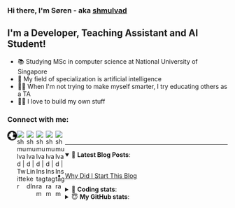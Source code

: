 ### Hi there, I'm Søren - aka [shmulvad][website]

## I'm a Developer, Teaching Assistant and AI Student!
- 📚 Studying MSc in computer science at National University of Singapore
- 🧠 My field of specialization is artificial intelligence
- 👨‍🏫 When I'm not trying to make myself smarter, I try educating others as a TA
- 👨‍💻 I love to build my own stuff

### Connect with me:

[<img align="left" alt="shmulvad.com" width="22px" src="https://raw.githubusercontent.com/iconic/open-iconic/master/svg/globe.svg" />][website]

[<img align="left" alt="shmulvad | Twitter" width="22px" src="https://cdn.jsdelivr.net/npm/simple-icons@v3/icons/twitter.svg" />][twitter]

[<img align="left" alt="shmulvad | LinkedIn" width="22px" src="https://cdn.jsdelivr.net/npm/simple-icons@v3/icons/linkedin.svg" />][linkedin]

[<img align="left" alt="shmulvad | Instagram" width="22px" src="https://cdn.jsdelivr.net/npm/simple-icons@v3/icons/instagram.svg" />][instagram]

[<img align="left" alt="shmulvad | Instagram" width="22px" src="https://cdn.jsdelivr.net/npm/simple-icons@v3/icons/stackoverflow.svg" />][stackOverflow]

[<img align="left" alt="shmulvad | Instagram" width="22px" src="https://cdn.jsdelivr.net/npm/simple-icons@v3/icons/gmail.svg" />][mail]

<br />

---

<details open>
 <summary>📕 <b>Latest Blog Posts</b>: </summary>

<br>

<!-- BLOG-POST-LIST:START -->
- [Why Did I Start This Blog](https://shmulvad.com/blog/why-did-start-this-blog)
<!-- BLOG-POST-LIST:END -->

</details>

<!-- --- -->

<details>
 <summary>🤖 <b>Coding stats</b>: </summary>

<br>

<!--START_SECTION:waka-->
**I'm a Night 🦉** 

```text
🌞 Morning    77 commits     ████░░░░░░░░░░░░░░░░░░░░░   17.11% 
🌆 Daytime    125 commits    ███████░░░░░░░░░░░░░░░░░░   27.78% 
🌃 Evening    119 commits    ██████░░░░░░░░░░░░░░░░░░░   26.44% 
🌙 Night      129 commits    ███████░░░░░░░░░░░░░░░░░░   28.67%

```


📊 **This Week I Spent My Time On** 

```text
💬 Programming Languages: 
Python                   11 hrs 48 mins      █████████████░░░░░░░░░░░░   53.58% 
Other                    5 hrs 19 mins       ██████░░░░░░░░░░░░░░░░░░░   24.14% 
TeX                      2 hrs 2 mins        ██░░░░░░░░░░░░░░░░░░░░░░░   9.27% 
Text                     1 hr 54 mins        ██░░░░░░░░░░░░░░░░░░░░░░░   8.64% 
HTML                     22 mins             ░░░░░░░░░░░░░░░░░░░░░░░░░   1.72%

🔥 Editors: 
VS Code                  13 hrs 34 mins      ███████████████░░░░░░░░░░   61.59% 
Zsh                      5 hrs 19 mins       ██████░░░░░░░░░░░░░░░░░░░   24.14% 
Sublime Text             3 hrs 8 mins        ███░░░░░░░░░░░░░░░░░░░░░░   14.27%

🐱‍💻 Projects: 
uncertainty-modelling    9 hrs 25 mins       ██████████░░░░░░░░░░░░░░░   42.79% 
Labs                     4 hrs 51 mins       █████░░░░░░░░░░░░░░░░░░░░   22.02% 
NNaDL                    3 hrs 19 mins       ███░░░░░░░░░░░░░░░░░░░░░░   15.1% 
Unknown Project          2 hrs 52 mins       ███░░░░░░░░░░░░░░░░░░░░░░   13.08% 
ai-planning              52 mins             █░░░░░░░░░░░░░░░░░░░░░░░░   3.97%

```


<!--END_SECTION:waka-->

</details>

<!-- --- -->

<details>
 <summary>😇 <b>My GitHub stats</b>: </summary>

<br>

<img align="left" alt="shmulvad's Github Stats" src="https://github-readme-stats.vercel.app/api?username=shmulvad&show_icons=true&hide_border=true" />

</details>



[website]: https://shmulvad.com
[twitter]: https://twitter.com/shmulvad
[linkedin]: https://linkedin.com/in/shmulvad
[instagram]: https://instagram.com/shmulvad
[stackOverflow]: https://stackoverflow.com/users/9248793/shmulvad
[mail]: mailto:shmulvad@gmail.com
